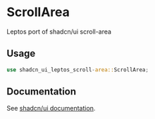 # ScrollArea

Leptos port of shadcn/ui scroll-area

## Usage

```rust
use shadcn_ui_leptos_scroll-area::ScrollArea;
```

## Documentation

See [shadcn/ui documentation](https://ui.shadcn.com/docs/components/scroll-area).
